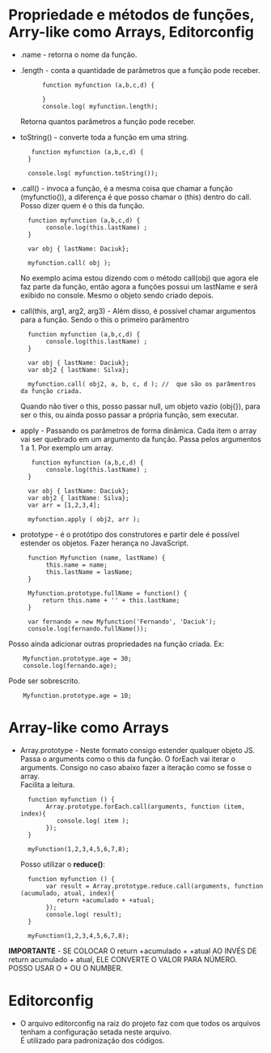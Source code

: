 # Propriedade e métodos de funções, Arry-like como Arrays, Editorconfig

* .name - retorna o nome da função.
* .length - conta a quantidade de parâmetros que a função pode receber.

            function myfunction (a,b,c,d) {

            }
            console.log( myfunction.length);

    Retorna quantos parâmetros a função pode receber.

* toString() - converte toda a função em uma string.

         function myfunction (a,b,c,d) {
        }
        
        console.log( myfunction.toString());

* .call() - invoca a função, é a mesma coisa que chamar a função (myfunctio()), a diferença é que posso chamar o (this) dentro do call.  
Posso dizer quem é o this da função.

        function myfunction (a,b,c,d) {
             console.log(this.lastName) ;
        }

        var obj { lastName: Daciuk};

        myfunction.call( obj );

    No exemplo acima estou dizendo com o método call(obj) que agora ele faz parte da função, então agora a funções possui um lastName e será exibido no console. Mesmo o objeto sendo criado depois.

* call(this, arg1, arg2, arg3) - Além disso, é possível chamar argumentos para a função. Sendo o this o primeiro parâmentro

        function myfunction (a,b,c,d) {
             console.log(this.lastName) ;
        }

        var obj { lastName: Daciuk};
        var obj2 { lastName: Silva};

        myfunction.call( obj2, a, b, c, d ); //  que são os parâmentros da função criada.
   
    Quando não tiver o this, posso passar null, um objeto vazio (obj{}), para ser o this, ou ainda posso passar a própria função, sem executar.

* apply - Passando os parâmetros de forma dinâmica. Cada item o array vai ser quebrado em um argumento da função.
Passa pelos argumentos 1 a 1. Por exemplo um array.


         function myfunction (a,b,c,d) {
             console.log(this.lastName) ;
        }

        var obj { lastName: Daciuk};
        var obj2 { lastName: Silva};
        var arr = [1,2,3,4];

        myfunction.apply ( obj2, arr );

* prototype - é o protótipo dos construtores e partir dele é possível estender os objetos. Fazer herança no JavaScript.

        function Myfunction (name, lastName) {
             this.name = name;
             this.lastName = lasName;
        }

        Myfunction.prototype.fullName = function() {
            return this.name + '' + this.lastName;
        }

        var fernando = new Myfunction('Fernando', 'Daciuk');
        console.log(fernando.fullName());

Posso ainda adicionar outras propriedades na função criada. Ex:

        Myfunction.prototype.age = 30;
        console.log(fernando.age);

Pode ser sobrescrito.

        Myfunction.prototype.age = 10;


# Array-like como Arrays

* Array.prototype - Neste formato consigo estender qualquer objeto JS.  
Passa o arguments como o this da função. O forEach vai iterar o arguments. Consigo no caso abaixo fazer a iteração como se fosse o array.   
Facilita a leitura.

        function myfunction () {
             Array.prototype.forEach.call(arguments, function (item, index){
                console.log( item );
             });
        }

        myFunction(1,2,3,4,5,6,7,8);
    
    Posso utilizar o **reduce()**:

        function myfunction () {
             var result = Array.prototype.reduce.call(arguments, function (acumulado, atual, index){
                return +acumulado + +atual;
             });
             console.log( result);
        }

        myFunction(1,2,3,4,5,6,7,8);

**IMPORTANTE** - SE COLOCAR O return +acumulado + +atual AO INVÉS DE return acumulado + atual, ELE CONVERTE O VALOR PARA NÚMERO. POSSO USAR O + OU O NUMBER.

# Editorconfig

* O arquivo editorconfig na raiz do projeto faz com que todos os arquivos tenham a configuração setada neste arquivo.  
É utilizado para padronização dos códigos.